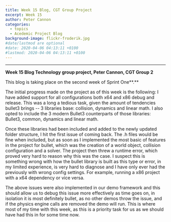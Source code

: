 ```yaml
---
title: Week 15 Blog, CGT Group Project
excerpt: Week 15
author: Peter Cannon
categories:
  - topics
  - Acedemic Project Blog
background-image: flickr-froderik.jpg
#date/lastmod are optional
#date: 2020-04-06 04:13:11 +0100
#lastmod: 2020-04-06 04:13:11 +0100
---
```


<hr />

**Week 15 Blog Technology group project, Peter Cannon, CGT Group 2**

This blog is taking place on the second week of Sprint One**.**

The initial progress made on the project as of this week is the following: I have added support for all configurations both x64 and x86 debug and release. This was a long a tedious task, given the amount of tendencies bullet3 brings -- 3 libraries base: collision, dynamics and linear math. I also opted to include the 3 modern Bullet3 counterparts of those libraries: Bullet3, common, dynamics and linear math.

Once these libraries had been included and added to the newly updated folder structure, I hit the first issue of coming back. The .h files would be fine when included, but as soon as I implemented the most basic of features in the project for bullet, which was the creation of a world object, collision configuration and a solver. The project then threw a runtime error, which proved very hard to reason why this was the case. I suspect this is something wrong with how the bullet library is built as this type or error, in my limited experience, is very hard to diagnose and I have only ever had the previously with wrong config settings. For example, running a x86 project with a x64 dependency or vice versa.

The above issues were also implemented in our demo framework and this should allow us to debug this issue more effectively as time goes on, in isolation it is most definitely bullet, as no other demos throw the issue, and if the physics engine calls are removed the demo will run. This is where most of my time with this week, as this is a priority task for us as we should have had this in for some time now.